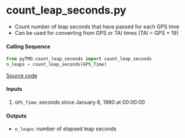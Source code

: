 count_leap_seconds.py
=====================

 - Count number of leap seconds that have passed for each GPS time
 - Can be used for converting from GPS or TAI times (TAI = GPS + 19)

#### Calling Sequence
```python
from pyTMD.count_leap_seconds import count_leap_seconds
n_leaps = count_leap_seconds(GPS_Time)
```
[Source code](https://github.com/tsutterley/pyTMD/blob/main/pyTMD/count_leap_seconds.py)

#### Inputs
 1. `GPS_Time`: seconds since January 6, 1980 at 00:00:00

#### Outputs
 - `n_leaps`: number of elapsed leap seconds

